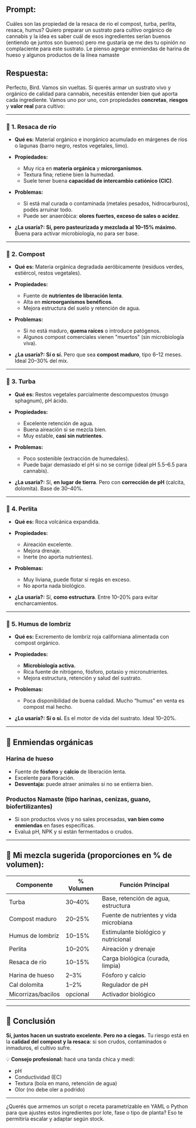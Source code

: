 ## Prompt:

Cuáles son las propiedad de la resaca de rio el compost, turba, perlita, resaca, humus? 
Quiero preparar un sustrato para cultivo orgánico de cannabis y la idea es saber cuál de esos ingredientes serían buenos (entiendo qe juntos son buenos) pero me gustaría qe me des tu opinión no complaciente para este sustrato.
Le pienso agregar enmiendas de harina de hueso y algunos productos de la línea namaste 

## Respuesta:

Perfecto, Bird. Vamos sin vueltas. Si querés armar un sustrato vivo y orgánico de calidad para cannabis, necesitás entender bien qué aporta cada ingrediente. Vamos uno por uno, con propiedades **concretas**, **riesgos** y **valor real** para cultivo:

---

### 🔹 **1. Resaca de río**

* **Qué es:** Material orgánico e inorgánico acumulado en márgenes de ríos o lagunas (barro negro, restos vegetales, limo).
* **Propiedades:**

  * Muy rica en **materia orgánica** y **microrganismos**.
  * Textura fina; retiene bien la humedad.
  * Suele tener buena **capacidad de intercambio catiónico (CIC)**.
* **Problemas:**

  * Si está mal curada o contaminada (metales pesados, hidrocarburos), podés arruinar todo.
  * Puede ser anaeróbica: **olores fuertes, exceso de sales o acidez**.
* **¿La usaría?:** **Sí, pero pasteurizada y mezclada al 10–15% máximo.** Buena para activar microbiología, no para ser base.

---

### 🔹 **2. Compost**

* **Qué es:** Materia orgánica degradada aeróbicamente (residuos verdes, estiércol, restos vegetales).
* **Propiedades:**

  * Fuente de **nutrientes de liberación lenta**.
  * Alta en **microorganismos benéficos**.
  * Mejora estructura del suelo y retención de agua.
* **Problemas:**

  * Si no está maduro, **quema raíces** o introduce patógenos.
  * Algunos compost comerciales vienen "muertos" (sin microbiología viva).
* **¿La usaría?:** **Sí o sí.** Pero que sea **compost maduro**, tipo 6–12 meses. Ideal 20–30% del mix.

---

### 🔹 **3. Turba**

* **Qué es:** Restos vegetales parcialmente descompuestos (musgo sphagnum), pH ácido.
* **Propiedades:**

  * Excelente retención de agua.
  * Buena aireación si se mezcla bien.
  * Muy estable, **casi sin nutrientes**.
* **Problemas:**

  * Poco sostenible (extracción de humedales).
  * Puede bajar demasiado el pH si no se corrige (ideal pH 5.5–6.5 para cannabis).
* **¿La usaría?:** Sí, **en lugar de tierra**. Pero con **corrección de pH** (calcita, dolomita). Base de 30–40%.

---

### 🔹 **4. Perlita**

* **Qué es:** Roca volcánica expandida.
* **Propiedades:**

  * Aireación excelente.
  * Mejora drenaje.
  * Inerte (no aporta nutrientes).
* **Problemas:**

  * Muy liviana, puede flotar si regás en exceso.
  * No aporta nada biológico.
* **¿La usaría?:** Sí, **como estructura**. Entre 10–20% para evitar encharcamientos.

---

### 🔹 **5. Humus de lombriz**

* **Qué es:** Excremento de lombriz roja californiana alimentada con compost orgánico.
* **Propiedades:**

  * **Microbiología activa.**
  * Rica fuente de nitrógeno, fósforo, potasio y micronutrientes.
  * Mejora estructura, retención y salud del sustrato.
* **Problemas:**

  * Poca disponibilidad de buena calidad. Mucho “humus” en venta es compost mal hecho.
* **¿Lo usaría?:** **Sí o sí.** Es el motor de vida del sustrato. Ideal 10–20%.

---

## 🧪 Enmiendas orgánicas

### Harina de hueso

* Fuente de **fósforo** y **calcio** de liberación lenta.
* Excelente para floración.
* **Desventaja:** puede atraer animales si no se entierra bien.

### Productos Namaste (tipo harinas, cenizas, guano, biofertilizantes)

* Si son productos vivos y no sales procesadas, **van bien como enmiendas** en fases específicas.
* Evaluá pH, NPK y si están fermentados o crudos.

---

## 🧬 Mi mezcla sugerida (proporciones en % de volumen):

| Componente         | % Volumen | Función Principal                      |
| ------------------ | --------- | -------------------------------------- |
| Turba              | 30–40%    | Base, retención de agua, estructura    |
| Compost maduro     | 20–25%    | Fuente de nutrientes y vida microbiana |
| Humus de lombriz   | 10–15%    | Estimulante biológico y nutricional    |
| Perlita            | 10–20%    | Aireación y drenaje                    |
| Resaca de río      | 10–15%    | Carga biológica (curada, limpia)       |
| Harina de hueso    | 2–3%      | Fósforo y calcio                       |
| Cal dolomita       | 1–2%      | Regulador de pH                        |
| Micorrizas/bacilos | opcional  | Activador biológico                    |

---

## 🧠 Conclusión

**Sí, juntos hacen un sustrato excelente. Pero no a ciegas.**
Tu riesgo está en la **calidad del compost y la resaca**: si son crudos, contaminados o inmaduros, el cultivo sufre.

💡 **Consejo profesional:** hacé una tanda chica y medí:

* pH
* Conductividad (EC)
* Textura (bola en mano, retención de agua)
* Olor (no debe oler a podrido)

---

¿Querés que armemos un script o receta parametrizable en YAML o Python para que ajustes estos ingredientes por lote, fase o tipo de planta? Eso te permitiría escalar y adaptar según stock.




